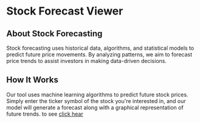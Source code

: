 # Stock Forecast Viewer

## About Stock Forecasting 
  Stock forecasting uses historical data, algorithms, and statistical models to predict future price movements. By analyzing patterns, we aim to forecast price trends to assist investors in making data-driven decisions.


## How It Works
  Our tool uses machine learning algorithms to predict future stock prices. Simply enter the ticker symbol of the stock you're interested in, and our model will generate a forecast along with a graphical representation of future trends.
  to see <a href='https://githubriddhi.github.io/Stockforcasting/' target='_blank'> click hear </a>
